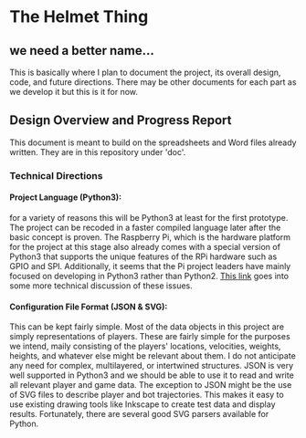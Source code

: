 # The Helmet Thing
## we need a better name...

This is basically where I plan to document the project, its overall design, code, and future directions. There may be other documents for each part as we develop it but this is it for now.

## Design Overview and Progress Report

This document is meant to build on the spreadsheets and Word files already written. They are in this repository under 'doc'.

### Technical Directions

#### Project Language (Python3):

for a variety of reasons this will be Python3 at least for the first prototype. The project can be recoded in a faster compiled language later after the basic concept is proven. The Raspberry Pi, which is the hardware platform for the project at this stage also already comes with a special version of Python3 that supports the unique features of the RPi hardware such as GPIO and SPI. Additionally, it seems that the Pi project leaders have mainly focused on developing in Python3 rather than Python2. [This link](http://stackoverflow.com/questions/1713554/threads-processes-vs-multithreading-multi-core-multiprocessor-how-they-are "This link") goes into some more technical discussion of these issues.

#### Configuration File Format (JSON & SVG):

This can be kept fairly simple. Most of the data objects in this project are simply representations of players. These are fairly simple for the purposes we intend, maily consisting of the players' locations, velocities, weights, heights, and whatever else might be relevant about them. I do not anticipate any need for complex, multilayered, or intertwined structures. JSON is very well supported in Python3 and we should be able to use it to read and write all relevant player and game data. The exception to JSON might be the use of SVG files to describe player and bot trajectories. This makes it easy to use existing drawing tools like Inkscape to create test data and display results. Fortunately, there are several good SVG parsers available for Python.


